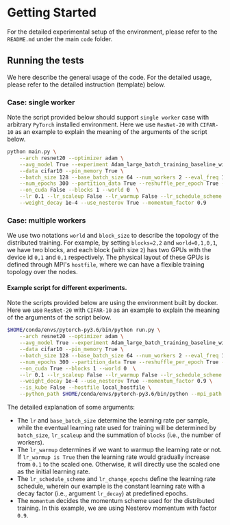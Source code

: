 # Getting Started
For the detailed experimental setup of the environment, please refer to the `README.md` under the main `code` folder.


## Running the tests
We here describe the general usage of the code. For the detailed usage, please refer to the detailed instruction (template) below.


### Case: single worker
Note the script provided below should support `single worker` case with arbitrary `PyTorch` installed environment. Here we use `ResNet-20` with `CIFAR-10` as an example to explain the meaning of the arguments of the script below.

```bash
python main.py \
    --arch resnet20 --optimizer adam \
    --avg_model True --experiment Adam_large_batch_training_baseline_without_lr_decay --debug True \
    --data cifar10 --pin_memory True \
    --batch_size 128 --base_batch_size 64 --num_workers 2 --eval_freq 1 \
    --num_epochs 300 --partition_data True --reshuffle_per_epoch True --stop_criteria epoch \
    --on_cuda False --blocks 1 --world 0  \
    --lr 0.1 --lr_scaleup False --lr_warmup False --lr_schedule_scheme custom_multistep --lr_change_epochs 150,225 \
    --weight_decay 1e-4 --use_nesterov True --momentum_factor 0.9
```


### Case: multiple workers
We use two notations `world` and `block_size` to describe the topology of the distributed training. For example, by setting `blocks=2,2` and `world=0,1,0,1`, we have two blocks, and each block (with size `2`) has two GPUs with the device id `0,1` and `0,1` respectively. The physical layout of these GPUs is defined through MPI's `hostfile`, where we can have a flexible training topology over the nodes.


#### Example script for different experiments.
Note the scripts provided below are using the environment built by docker. Here we use `ResNet-20` with `CIFAR-10` as an example to explain the meaning of the arguments of the script below.

```bash
$HOME/conda/envs/pytorch-py3.6/bin/python run.py \
    --arch resnet20 --optimizer adam \
    --avg_model True --experiment Adam_large_batch_training_baseline_without_lr_decay --debug True \
    --data cifar10 --pin_memory True \
    --batch_size 128 --base_batch_size 64 --num_workers 2 --eval_freq 1 \
    --num_epochs 300 --partition_data True --reshuffle_per_epoch True --stop_criteria epoch \
    --on_cuda True --blocks 1 --world 0  \
    --lr 0.1 --lr_scaleup False --lr_warmup False --lr_schedule_scheme custom_multistep --lr_change_epochs 150,225 \
    --weight_decay 1e-4 --use_nesterov True --momentum_factor 0.9 \
    --is_kube False --hostfile local_hostfile \
    --python_path $HOME/conda/envs/pytorch-py3.6/bin/python --mpi_path $HOME/.openmpi/
```

The detailed explanation of some arguments:
* The `lr` and `base_batch_size` determine the learning rate per sample, while the eventual learning rate used for training will be determined by `batch_size`, `lr_scaleup` and the summation of `blocks` (i.e., the number of workers).
* The `lr_warmup` determines if we want to warmup the learning rate or not. If `lr_warmup is True` then the learning rate would gradually increase from `0.1` to the scaled one. Otherwise, it will directly use the scaled one as the initial learning rate.
* The `lr_schedule_scheme` and `lr_change_epochs` define the learning rate schedule, wherein our example is the constant learning rate with a decay factor (i.e., argument `lr_decay`) at predefined epochs.
* The `momentum` decides the momentum scheme used for the distributed training. In this example, we are using Nesterov momentum with factor `0.9`.
